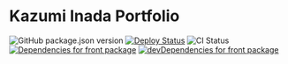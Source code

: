 # Kazumi Inada Portfolio

![GitHub package.json version](https://img.shields.io/github/package-json/v/nandenjin/portfolio-nuxt?style=flat-square)
[![Deploy Status](https://img.shields.io/circleci/build/github/nandenjin/portfolio-nuxt?label=deploy&style=flat-square)](https://circleci.com/gh/nandenjin/portfolio-nuxt)
![CI Status](https://img.shields.io/github/workflow/status/nandenjin/portfolio-nuxt/CI?style=flat-square)
[![Dependencies for front package](https://img.shields.io/david/nandenjin/portfolio-nuxt?label=dependencies(front)&style=flat-square)](https://david-dm.org/nandenjin/portfolio-nuxt)
[![devDependencies for front package](https://img.shields.io/david/dev/nandenjin/portfolio-nuxt?label=devDependencies(front)&style=flat-square)](https://david-dm.org/nandenjin/portfolio-nuxt)
